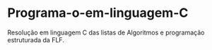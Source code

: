 # Programa-o-em-linguagem-C
Resolução em linguagem C das listas de Algoritmos e programação estruturada da FLF.
